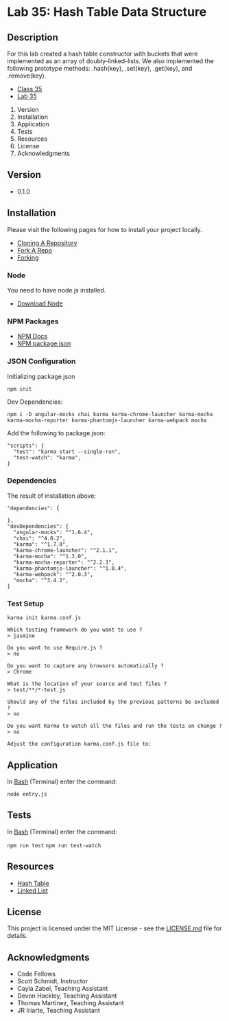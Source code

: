 # Lab 35: Hash Table Data Structure

## Description
For this lab created a hash table constructor with buckets that were implemented as an array of doubly-linked-lists. We also implemented the following prototype methods: .hash(key), .set(key), .get(key), and .remove(key).

* [Class 35](https://github.com/codefellows/seattle-javascript-401d15/tree/master/class-35-career-developent)
* [Lab 35](https://github.com/mmpadget/35-career-development)

1. Version
2. Installation
3. Application
4. Tests
5. Resources
6. License
7. Acknowledgments

## Version
* 0.1.0

## Installation
Please visit the following pages for how to install your project locally.

* [Cloning A Repository](https://help.github.com/articles/cloning-a-repository/)
* [Fork A Repo](https://help.github.com/articles/fork-a-repo/)
* [Forking](https://guides.github.com/activities/forking/)

### Node
You need to have node.js installed.
* [Download Node](https://nodejs.org/en/)

### NPM Packages
* [NPM Docs](https://docs.npmjs.com)
* [NPM package.json](https://docs.npmjs.com/files/package.json)

### JSON Configuration
Initializing package.json
```
npm init
```

Dev Dependencies:
```
npm i -D angular-mocks chai karma karma-chrome-launcher karma-mocha karma-mocha-reporter karma-phantomjs-launcher karma-webpack mocha
```

Add the following to package.json:
```
"scripts": {
  "test": "karma start --single-run",
  "test-watch": "karma",
}
```

### Dependencies
The result of installation above:

```
"dependencies": {

},
"devDependencies": {
  "angular-mocks": "^1.6.4",
  "chai": "^4.0.2",
  "karma": "^1.7.0",
  "karma-chrome-launcher": "^2.1.1",
  "karma-mocha": "^1.3.0",
  "karma-mocha-reporter": "^2.2.3",
  "karma-phantomjs-launcher": "^1.0.4",
  "karma-webpack": "^2.0.3",
  "mocha": "^3.4.2",
}
```

### Test Setup
```
karma init karma.conf.js

Which testing framework do you want to use ?
> jasmine

Do you want to use Require.js ?
> no

Do you want to capture any browsers automatically ?
> Chrome

What is the location of your source and test files ?
> test/**/*-test.js

Should any of the files included by the previous patterns be excluded ?
> no

Do you want Karma to watch all the files and run the tests on change ?
> no

Adjust the configuration karma.conf.js file to:

```

## Application
In [Bash](https://en.wikipedia.org/wiki/Bash_(Unix_shell)) (Terminal) enter the command:

`node entry.js`

## Tests
In [Bash](https://en.wikipedia.org/wiki/Bash_(Unix_shell)) (Terminal) enter the command:

`npm run test`
`npm run test-watch`

## Resources
* [Hash Table](https://en.wikipedia.org/wiki/Hash_table)
* [Linked List](https://en.wikipedia.org/wiki/Linked_list)

## License
This project is licensed under the MIT License - see the [LICENSE.md](https://github.com/mmpadget/) file for details.

## Acknowledgments
* Code Fellows
* Scott Schmidt, Instructor
* Cayla Zabel, Teaching Assistant
* Devon Hackley, Teaching Assistant
* Thomas Martinez, Teaching Assistant
* JR Iriarte, Teaching Assistant
